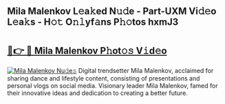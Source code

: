 ## Mila Malenkov L𝚎a𝚔ed N𝚞𝚍e - Part-UXM Vi𝚍𝚎o L𝚎a𝚔s - H𝚘𝚝 O𝚗𝚕yf𝚊ns P𝚑𝚘tos hxmJ3

# <h2><a href="http://kfa1a2i.oniu.top/?m=Mila+Malenkov">🔗👉 🔴 Mila Malenkov P𝚑ot𝚘𝚜 V𝚒d𝚎o</a></h2>

[![Mila Malenkov Nu𝚍e𝚜](https://i.imgur.com/0qMVB7G.gif)](http://kfa1a2i.oniu.top/?m=Mila+Malenkov)
Digital trendsetter Mila Malenkov, acclaimed for sharing dance and lifestyle content, consisting of presentations and personal vlogs on social media. Visionary leader Mila Malenkov, famed for their innovative ideas and dedication to creating a better future.  
